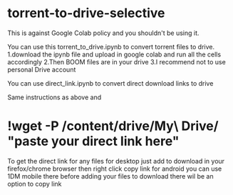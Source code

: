 # torrent-to-drive-selective
This is against Google Colab policy and you shouldn't be using it.

You can use this torrent_to_drive.ipynb to convert torrent files to drive.
1.download the ipynb file and upload in google colab and run all the cells accordingly
2.Then BOOM files are in your drive
3.I recommend not to use personal Drive account

You can use direct_link.ipynb to convert direct download links to drive

 Same instructions as above and 
 # !wget -P /content/drive/My\ Drive/ "paste your direct link here"

To get the direct link for any files
for desktop just add to download in your firefox/chrome browser then right click copy link
for android you can use 1DM mobile there before adding your files to download there wil be an option to copy link

